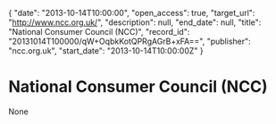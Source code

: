 {
  "date": "2013-10-14T10:00:00", 
  "open_access": true, 
  "target_url": "http://www.ncc.org.uk/", 
  "description": null, 
  "end_date": null, 
  "title": "National Consumer Council (NCC)", 
  "record_id": "20131014T100000/qW+OqbkKotQPRgAGrB+xFA==", 
  "publisher": "ncc.org.uk", 
  "start_date": "2013-10-14T10:00:00Z"
}

# National Consumer Council (NCC)

None